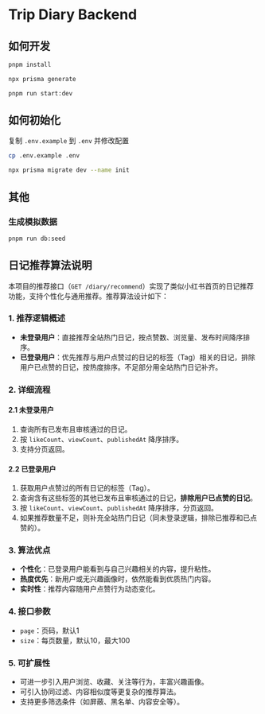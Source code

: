 # Trip Diary Backend

## 如何开发

```bash
pnpm install
```

```bash
npx prisma generate
```

```bash
pnpm run start:dev
```

## 如何初始化

复制 `.env.example` 到 `.env` 并修改配置

```bash
cp .env.example .env
```

```bash
npx prisma migrate dev --name init
```

## 其他

### 生成模拟数据

```bash
pnpm run db:seed
```

## 日记推荐算法说明

本项目的推荐接口（`GET /diary/recommend`）实现了类似小红书首页的日记推荐功能，支持个性化与通用推荐。推荐算法设计如下：

### 1. 推荐逻辑概述

- **未登录用户**：直接推荐全站热门日记，按点赞数、浏览量、发布时间降序排序。
- **已登录用户**：优先推荐与用户点赞过的日记的标签（Tag）相关的日记，排除用户已点赞的日记，按热度排序。不足部分用全站热门日记补齐。

### 2. 详细流程

#### 2.1 未登录用户

1. 查询所有已发布且审核通过的日记。
2. 按 `likeCount`、`viewCount`、`publishedAt` 降序排序。
3. 支持分页返回。

#### 2.2 已登录用户

1. 获取用户点赞过的所有日记的标签（Tag）。
2. 查询含有这些标签的其他已发布且审核通过的日记，**排除用户已点赞的日记**。
3. 按 `likeCount`、`viewCount`、`publishedAt` 降序排序，分页返回。
4. 如果推荐数量不足，则补充全站热门日记（同未登录逻辑，排除已推荐和已点赞的）。

### 3. 算法优点

- **个性化**：已登录用户能看到与自己兴趣相关的内容，提升粘性。
- **热度优先**：新用户或无兴趣画像时，依然能看到优质热门内容。
- **实时性**：推荐内容随用户点赞行为动态变化。

### 4. 接口参数

- `page`：页码，默认1
- `size`：每页数量，默认10，最大100

### 5. 可扩展性

- 可进一步引入用户浏览、收藏、关注等行为，丰富兴趣画像。
- 可引入协同过滤、内容相似度等更复杂的推荐算法。
- 支持更多筛选条件（如屏蔽、黑名单、内容安全等）。
